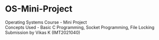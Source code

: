# OS-Mini-Project
Operating Systems Course - Mini Project\
Concepts Used - Basic C Programming, Socket Programming, File Locking\
Submission by Vikas K (IMT2021040)

